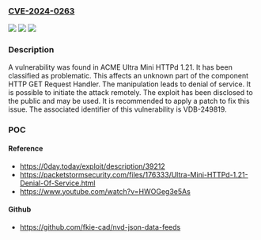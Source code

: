 ### [CVE-2024-0263](https://cve.mitre.org/cgi-bin/cvename.cgi?name=CVE-2024-0263)
![](https://img.shields.io/static/v1?label=Product&message=Ultra%20Mini%20HTTPd&color=blue)
![](https://img.shields.io/static/v1?label=Version&message=%3D%201.21%20&color=brighgreen)
![](https://img.shields.io/static/v1?label=Vulnerability&message=CWE-404%20Denial%20of%20Service&color=brighgreen)

### Description

A vulnerability was found in ACME Ultra Mini HTTPd 1.21. It has been classified as problematic. This affects an unknown part of the component HTTP GET Request Handler. The manipulation leads to denial of service. It is possible to initiate the attack remotely. The exploit has been disclosed to the public and may be used. It is recommended to apply a patch to fix this issue. The associated identifier of this vulnerability is VDB-249819.

### POC

#### Reference
- https://0day.today/exploit/description/39212
- https://packetstormsecurity.com/files/176333/Ultra-Mini-HTTPd-1.21-Denial-Of-Service.html
- https://www.youtube.com/watch?v=HWOGeg3e5As

#### Github
- https://github.com/fkie-cad/nvd-json-data-feeds

